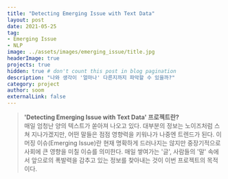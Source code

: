 ```yaml
---
title: "Detecting Emerging Issue with Text Data"
layout: post
date: 2021-05-25 
tag: 
- Emerging Issue
- NLP
image: ../assets/images/emerging_issue/title.jpg
headerImage: true
projects: true
hidden: true # don't count this post in blog pagination
description: "나와 생각이 '얼마나' 다른지까지 파악할 수 있을까?"
category: project
author: soom
externalLink: false
---
```


> **'Detecting Emerging Issue with Text Data' 프로젝트란?**    
매일 엄청난 양의 텍스트가 쏟아져 나오고 있다. 
대부분의 정보는 노이즈처럼 스쳐 지나가겠지만, 어떤 말들은 점점 영향력을 키워나가 나중엔 트렌드가 된다. 
이머징 이슈(Emerging Issue)란 현재 명확하게 드러나지는 않지만 중장기적으로 사회에 큰 영향을 미칠 이슈를 의미한다.
매일 쌓여가는 '글', 사람들의 '말' 속에서 앞으로의 폭발력을 감추고 있는 정보를 찾아내는 것이 이번 프로젝트의 목적이다.

<br/><br/>
